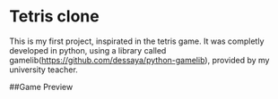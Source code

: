 # Tetris clone
This is my first project, inspirated in the tetris game.
It was completly developed in python, using a library called gamelib(https://github.com/dessaya/python-gamelib), provided by my university teacher.

##Game Preview
